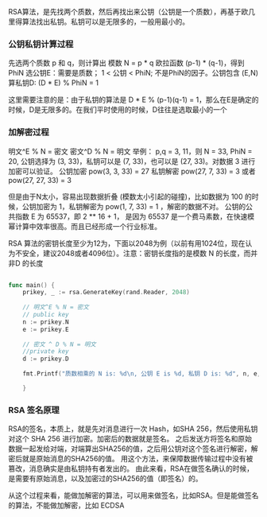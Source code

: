 RSA算法，是先找两个质数，然后再找出来公钥（公钥是一个质数），再基于欧几里得算法找出私钥。私钥可以是无限多的，一般用最小的。
### 公钥私钥计算过程

先选两个质数 p 和 q，则计算出 模数 N = p * q
欧拉函数 (p-1) * (q-1)，得到 PhiN
选公钥E：需要是质数； 1 < 公钥 < PhiN; 不是PhiN的因子。公钥包含 (E,N)
算私钥D: (D * E) % PhiN = 1

这里需要注意的是：由于私钥的算法是 D * E % (p-1)(q-1) = 1，那么在E是确定的时候，D是无限多的。在我们平时使用的时候，D往往是选取最小的一个

### 加解密过程
明文^E % N = 密文
密文^D % N = 明文
举例： p,q = 3, 11，则 N = 33, PhiN = 20, 公钥选择为 (3, 33)，私钥可以是 (7, 33)，也可以是 (27, 33)。对数据 3 进行加密可以验证。
公钥加密 pow(3, 3, 33) = 27
私钥解密 pow(27, 7, 33) = 3 或者 pow(27, 27, 33) = 3

但是由于N太小，容易出现数据折叠 (模数太小引起的碰撞)，比如数据为 100 的时候，公钥加密为 1，私钥解密为 pow(1, 7, 33) = 1 ，解密的数据不对。
公钥的公共指数 E 为 65537，即 2 ** 16 + 1， 是因为 65537 是一个费马素数，在快速模幂计算中效率很高。而且已经形成一个行业标准。

RSA 算法的密钥长度至少为12为，下面以2048为例（以前有用1024位，现在认为不安全，建议2048或者4096位）。注意：密钥长度指的是模数 N 的长度，而并非D 的长度
```go

func main() {  
    prikey, _ := rsa.GenerateKey(rand.Reader, 2048)  
  
    // 明文^E % N = 密文  
    // public key  
    n := prikey.N  
    e := prikey.E  
  
    // 密文 ^ D % N = 明文  
    //private key  
    d := prikey.D  
  
    fmt.Printf("质数相乘的 N is: %d\n, 公钥 E is %d, 私钥 D is: %d", n, e, d)  

    }
```


### RSA 签名原理
RSA的签名，本质上，就是先对消息进行一次 Hash，如SHA 256，然后使用私钥对这个 SHA 256 进行加密。加密后的数据就是签名。
之后发送方将签名和原始数据一起发给对端，对端算出SHA256的值，之后用公钥对这个签名进行解密，解密后就是原始消息的SHA256的值。
用这个方法，来保障数据传输过程中没有被篡改，消息确实是由私钥持有者发出的。
由此来看，RSA在做签名确认的时候，是需要有原始消息，以及加密过的SHA256的值（即签名）的。

从这个过程来看，能做加解密的算法，可以用来做签名，比如RSA。但是能做签名的算法，不能做加解密，比如 ECDSA




